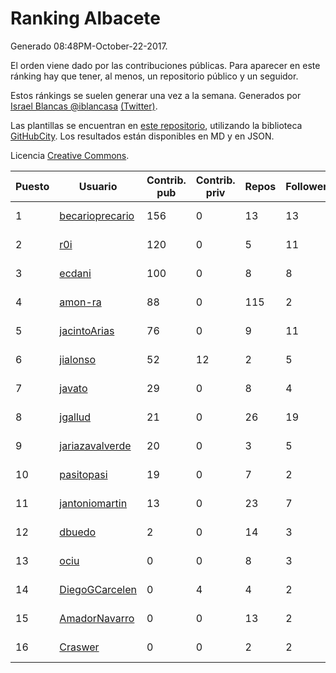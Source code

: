 # Ranking Albacete

Generado 08:48PM-October-22-2017.

El orden viene dado por las contribuciones públicas. Para aparecer en este ránking hay que tener, al menos, un repositorio público y un seguidor.

Estos ránkings se suelen generar una vez a la semana. Generados por [Israel Blancas @iblancasa](https://github.com/iblancasa/) [(Twitter)](https://twitter.com/iblancasa).

Las plantillas se encuentran en [este repositorio](https://github.com/iblancasa/GH-Spanish-Ranking), utilizando la biblioteca [GitHubCity](https://github.com/iblancasa/GitHubCity). Los resultados están disponibles en MD y en JSON.

Licencia [Creative Commons](https://creativecommons.org/licenses/by/4.0/).

| Puesto   |  Usuario  | Contrib. pub | Contrib. priv |Repos| Followers | Desde |  Avatar  |
|----------|-----------|--------------|---------------|-----|-----------|-------|----------|
|1|[becarioprecario](https://github.com/becarioprecario)|156|0|13|13|2014-04-20|![becarioprecario](https://avatars3.githubusercontent.com/u/7356250)|
|2|[r0i](https://github.com/r0i)|120|0|5|11|2013-09-14|![r0i](https://avatars1.githubusercontent.com/u/5457573)|
|3|[ecdani](https://github.com/ecdani)|100|0|8|8|2013-04-20|![ecdani](https://avatars1.githubusercontent.com/u/4211293)|
|4|[amon-ra](https://github.com/amon-ra)|88|0|115|2|2011-09-14|![amon-ra](https://avatars1.githubusercontent.com/u/1049676)|
|5|[jacintoArias](https://github.com/jacintoArias)|76|0|9|11|2014-05-07|![jacintoArias](https://avatars2.githubusercontent.com/u/7511199)|
|6|[jialonso](https://github.com/jialonso)|52|12|2|5|2014-10-12|![jialonso](https://avatars0.githubusercontent.com/u/9167780)|
|7|[javato](https://github.com/javato)|29|0|8|4|2014-09-21|![javato](https://avatars1.githubusercontent.com/u/8853295)|
|8|[jgallud](https://github.com/jgallud)|21|0|26|19|2013-09-02|![jgallud](https://avatars3.githubusercontent.com/u/5364288)|
|9|[jariazavalverde](https://github.com/jariazavalverde)|20|0|3|5|2013-07-20|![jariazavalverde](https://avatars2.githubusercontent.com/u/5055295)|
|10|[pasitopasi](https://github.com/pasitopasi)|19|0|7|2|2017-02-27|![pasitopasi](https://avatars2.githubusercontent.com/u/26058363)|
|11|[jantoniomartin](https://github.com/jantoniomartin)|13|0|23|7|2010-10-14|![jantoniomartin](https://avatars2.githubusercontent.com/u/439759)|
|12|[dbuedo](https://github.com/dbuedo)|2|0|14|3|2013-08-17|![dbuedo](https://avatars2.githubusercontent.com/u/5249948)|
|13|[ociu](https://github.com/ociu)|0|0|8|3|2013-04-17|![ociu](https://avatars0.githubusercontent.com/u/4182785)|
|14|[DiegoGCarcelen](https://github.com/DiegoGCarcelen)|0|4|4|2|2014-09-23|![DiegoGCarcelen](https://avatars2.githubusercontent.com/u/8877650)|
|15|[AmadorNavarro](https://github.com/AmadorNavarro)|0|0|13|2|2012-11-12|![AmadorNavarro](https://avatars0.githubusercontent.com/u/2777799)|
|16|[Craswer](https://github.com/Craswer)|0|0|2|2|2011-05-21|![Craswer](https://avatars1.githubusercontent.com/u/802508)|
